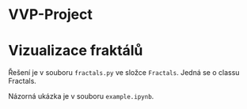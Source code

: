 # VVP-Project

# Vizualizace fraktálů

Řešení je v souboru `fractals.py` ve složce `Fractals`. Jedná se o classu Fractals.

Názorná ukázka je v souboru `example.ipynb`.
